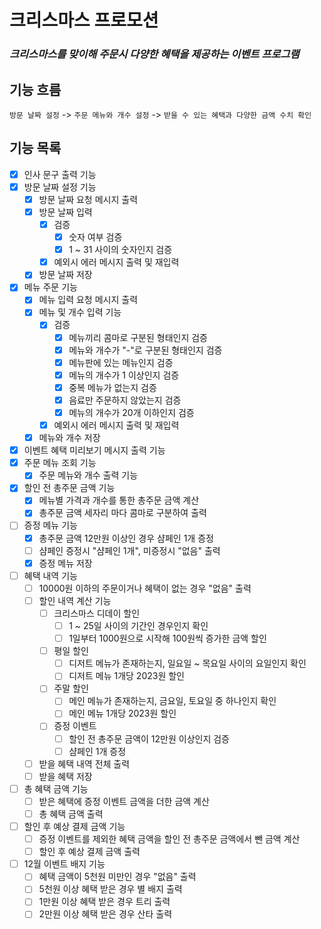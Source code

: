 # 크리스마스 프로모션

### _크리스마스를 맞이해 주문시 다양한 혜택을 제공하는 이벤트 프로그램_

## 기능 흐름

`방문 날짜 설정` -> `주문 메뉴와 개수 설정` -> `받을 수 있는 혜택과 다양한 금액 수치 확인`

## 기능 목록

- [x] 인사 문구 출력 기능
- [x] 방문 날짜 설정 기능
    - [x] 방문 날짜 요청 메시지 출력
    - [x] 방문 날짜 입력
        - [x] 검증
            - [x] 숫자 여부 검증
            - [x] 1 ~ 31 사이의 숫자인지 검증
        - [x] 예외시 에러 메시지 출력 및 재입력
    - [x] 방문 날짜 저장
- [x] 메뉴 주문 기능
    - [x] 메뉴 입력 요청 메시지 출력
    - [x] 메뉴 및 개수 입력 기능
        - [x] 검증
            - [x] 메뉴끼리 콤마로 구분된 형태인지 검증
            - [x] 메뉴와 개수가 "-"로 구분된 형태인지 검증
            - [x] 메뉴판에 있는 메뉴인지 검증
            - [x] 메뉴의 개수가 1 이상인지 검증
            - [x] 중복 메뉴가 없는지 검증
            - [x] 음료만 주문하지 않았는지 검증
            - [x] 메뉴의 개수가 20개 이하인지 검증
        - [x] 예외시 에러 메시지 출력 및 재입력
    - [x] 메뉴와 개수 저장
- [x] 이벤트 혜택 미리보기 메시지 출력 기능
- [x] 주문 메뉴 조회 기능
    - [x] 주문 메뉴와 개수 출력 기능
- [x] 할인 전 총주문 금액 기능
    - [x] 메뉴별 가격과 개수를 통한 총주문 금액 계산
    - [x] 총주문 금액 세자리 마다 콤마로 구분하여 출력
- [ ] 증정 메뉴 기능
    - [x] 총주문 금액 12만원 이상인 경우 샴페인 1개 증정
    - [ ] 샴페인 증정시 "샴페인 1개", 미증정시 "없음" 출력
    - [x] 증정 메뉴 저장
- [ ] 혜택 내역 기능
    - [ ] 10000원 이하의 주문이거나 혜택이 없는 경우 "없음" 출력
    - [ ] 할인 내역 계산 기능
        - [ ] 크리스마스 디데이 할인
            - [ ] 1 ~ 25일 사이의 기간인 경우인지 확인
            - [ ] 1일부터 1000원으로 시작해 100원씩 증가한 금액 할인
        - [ ] 평일 할인
            - [ ] 디저트 메뉴가 존재하는지, 일요일 ~ 목요일 사이의 요일인지 확인
            - [ ] 디저트 메뉴 1개당 2023원 할인
        - [ ] 주말 할인
            - [ ] 메인 메뉴가 존재하는지, 금요일, 토요일 중 하나인지 확인
            - [ ] 메인 메뉴 1개당 2023원 할인
        - [ ] 증정 이벤트
            - [ ] 할인 전 총주문 금액이 12만원 이상인지 검증
            - [ ] 샴페인 1개 증정
    - [ ] 받을 혜택 내역 전체 출력
    - [ ] 받을 혜택 저장
- [ ] 총 혜택 금액 기능
    - [ ] 받은 혜택에 증정 이벤트 금액을 더한 금액 계산
    - [ ] 총 혜택 금액 출력
- [ ] 할인 후 예상 결제 금액 기능
    - [ ] 증정 이벤트를 제외한 혜택 금액을 할인 전 총주문 금액에서 뺀 금액 계산
    - [ ] 할인 후 예상 결제 금액 출력
- [ ] 12월 이벤트 배지 기능
    - [ ] 혜택 금액이 5천원 미만인 경우 "없음" 출력
    - [ ] 5천원 이상 혜택 받은 경우 별 배지 출력
    - [ ] 1만원 이상 혜택 받은 경우 트리 출력
    - [ ] 2만원 이상 혜택 받은 경우 산타 출력

